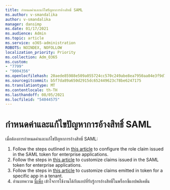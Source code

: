 ```yaml
---
title: กําหนดค่าและแก้ไขปัญหาการอ้างสิทธิ์ SAML
ms.author: v-smandalika
author: v-smandalika
manager: dansimp
ms.date: 01/17/2021
ms.audience: Admin
ms.topic: article
ms.service: o365-administration
ROBOTS: NOINDEX, NOFOLLOW
localization_priority: Priority
ms.collection: Adm_O365
ms.custom:
- "7799"
- "9004356"
ms.openlocfilehash: 20aede85988e509a055724cc570c249abe8ea7950aa04e3f9d728d0b4abf885c
ms.sourcegitcommit: b5f7da89a650d2915dc652449623c78be6247175
ms.translationtype: MT
ms.contentlocale: th-TH
ms.lasthandoff: 08/05/2021
ms.locfileid: "54044575"
---
```

# <a name="configure-and-troubleshoot-saml-claims"></a>กําหนดค่าและแก้ไขปัญหาการอ้างสิทธิ์ SAML

เมื่อต้องการกําหนดค่าและแก้ไขปัญหาการอ้างสิทธิ์ SAML:

1. Follow the steps outlined in [this article](https://docs.microsoft.com/azure/active-directory/develop/active-directory-enterprise-app-role-management) to configure the role claim issued in the SAML token for enterprise applications.
2. Follow the steps in [this article](https://docs.microsoft.com/azure/active-directory/develop/active-directory-saml-claims-customization) to customize claims issued in the SAML token for enterprise applications.
3. Follow the steps in [this article](https://docs.microsoft.com/azure/active-directory/develop/active-directory-claims-mapping) to customize claims emitted in token for a specific app in a tenant.
4. อ่านบทความ [นี้เพื่อ](https://docs.microsoft.com/azure/active-directory/manage-apps/application-proxy-configure-for-claims-aware-applications) เข้าใจการใช้งานได้กับแอปที่รับรู้การอ้างสิทธิ์ในพร็อกซีแอปพลิเคชัน